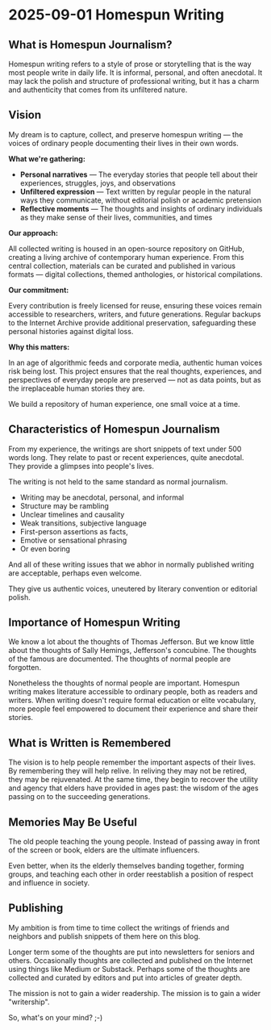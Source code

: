 # 2025-09-01 Homespun Writing


## What is Homespun Journalism?

Homespun writing refers to a style of prose or storytelling that is the way most people write in daily life. It is informal, personal, and often anecdotal. It may lack the polish and structure of professional writing, but it has a charm and authenticity that comes from its unfiltered nature.

## Vision

My dream is to capture, collect, and preserve homespun writing — the voices of ordinary people documenting their lives in their own words.

**What we're gathering:**

* **Personal narratives** — The everyday stories that people tell about their experiences, struggles, joys, and observations
* **Unfiltered expression** — Text written by regular people in the natural ways they communicate, without editorial polish or academic pretension
* **Reflective moments** — The thoughts and insights of ordinary individuals as they make sense of their lives, communities, and times

**Our approach:**

All collected writing is housed in an open-source repository on GitHub, creating a living archive of contemporary human experience. From this central collection, materials can be curated and published in various formats — digital collections, themed anthologies, or historical compilations.

**Our commitment:**

Every contribution is freely licensed for reuse, ensuring these voices remain accessible to researchers, writers, and future generations. Regular backups to the Internet Archive provide additional preservation, safeguarding these personal histories against digital loss.

**Why this matters:**

In an age of algorithmic feeds and corporate media, authentic human voices risk being lost. This project ensures that the real thoughts, experiences, and perspectives of everyday people are preserved — not as data points, but as the irreplaceable human stories they are.

We build a repository of human experience, one small voice at a time.


## Characteristics of Homespun Journalism

From my experience, the writings are short snippets of text under 500 words long. They relate to past or recent experiences, quite anecdotal. They provide a glimpses into people's lives.

The writing is not held to the same standard as normal journalism.

* Writing may be anecdotal, personal, and informal
* Structure may be rambling
* Unclear timelines and causality
* Weak transitions, subjective language
* First-person assertions as facts,
* Emotive or sensational phrasing
* Or even boring

And all of these writing issues that we abhor in normally published writing are acceptable, perhaps even welcome.

They give us authentic voices, uneutered by literary convention or editorial polish.

## Importance of Homespun Writing

We know a lot about the thoughts of Thomas Jefferson. But we know little about the thoughts of Sally Hemings, Jefferson's concubine. The thoughts of the famous are documented. The thoughts of normal people are forgotten.

Nonetheless the thoughts of normal people are important. Homespun writing makes literature accessible to ordinary people, both as readers and writers. When writing doesn't require formal education or elite vocabulary, more people feel empowered to document their experience and share their stories.

## What is Written is Remembered

The vision is to help people remember the important aspects of their lives. By remembering they will help relive. In reliving they may not be retired, they may be rejuvenated. At the same time, they begin to recover the utility and agency that elders have provided in ages past: the wisdom of the ages passing on to the succeeding generations.

## Memories May Be Useful

The old people teaching the young people. Instead of passing away in front of the screen or book, elders are the ultimate influencers.

Even better, when its the elderly themselves banding together, forming groups, and teaching each other in order reestablish a position of respect and influence in society.

## Publishing

My ambition is from time to time collect the writings of friends and neighbors and publish snippets of them here on this blog.

Longer term some of the thoughts are put into newsletters for seniors and others. Occasionally thoughts are collected and published on the Internet using things like Medium or Substack. Perhaps some of the thoughts are collected and curated by editors and put into articles of greater depth.

The mission is not to gain a wider readership. The mission is to gain a wider "writership".



So, what's on your mind? ;-)